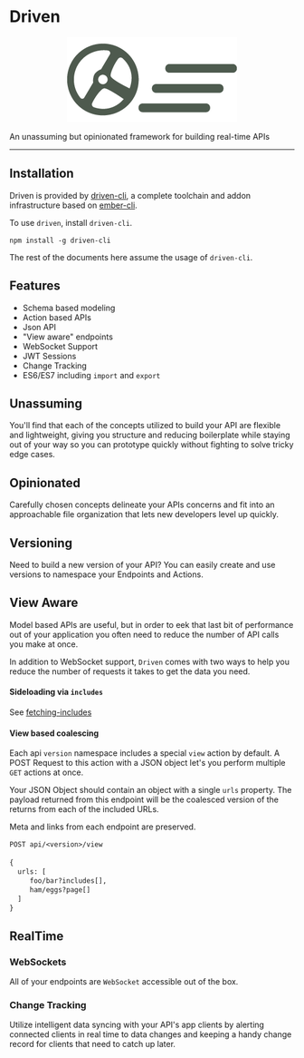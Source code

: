 # Driven

<div style="text-align: center;">
  <img src="./assets/driven.png" alt="Driven" title="Driven">
</div>

An unassuming but opinionated framework for building real-time APIs

------------------------------------------------------------------



## Installation

Driven is provided by [driven-cli](https://github.com/appyre/driven-cli), a complete
toolchain and addon infrastructure based on [ember-cli](https://github.com/ember-cli/ember-cli).

To use `driven`, install `driven-cli`.

```
npm install -g driven-cli
```

The rest of the documents here assume the usage of `driven-cli`.

## Features

- Schema based modeling
- Action based APIs
- Json API
- "View aware" endpoints 
- WebSocket Support
- JWT Sessions
- Change Tracking
- ES6/ES7 including `import` and `export`



## Unassuming

You'll find that each of the concepts utilized to build your API are
flexible and lightweight, giving you structure and reducing boilerplate
while staying out of your way so you can prototype quickly without
fighting to solve tricky edge cases.



## Opinionated

Carefully chosen concepts delineate your APIs concerns and fit into an
approachable file organization that lets new developers level up quickly.



## Versioning

Need to build a new version of your API?  You can easily create and use versions
to namespace your Endpoints and Actions.



## View Aware

Model based APIs are useful, but in order to eek that last bit of performance out of
your application you often need to reduce the number of API calls you make at once.

In addition to WebSocket support, `Driven` comes with two ways to help you reduce
the number of requests it takes to get the data you need.

#### Sideloading via `includes`

See [fetching-includes](http://jsonapi.org/format/#fetching-includes)


#### View based coalescing

Each api `version` namespace includes a special `view` action by default.
A POST Request to this action with a JSON object let's you perform multiple `GET` actions at once.

Your JSON Object should contain an object with a single `urls` property. The payload returned
from this endpoint will be the coalesced version of the returns from each of the included URLs.

Meta and links from each endpoint are preserved.

```
POST api/<version>/view

{
  urls: [
     foo/bar?includes[],
     ham/eggs?page[]
  ]
}
```

#### 


## RealTime

### WebSockets

All of your endpoints are `WebSocket` accessible out of the box.

### Change Tracking

Utilize intelligent data syncing with your API's app clients by alerting
connected clients in real time to data changes and keeping a handy change
record for clients that need to catch up later.

